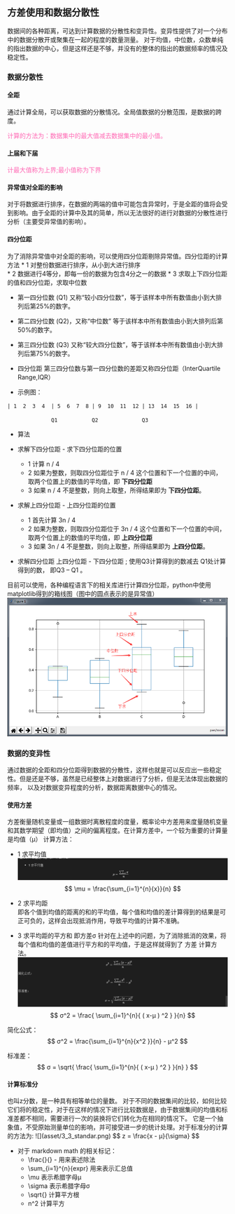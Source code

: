 <h2>方差使用和数据分散性</h2>

数据间的各种距离，可达到计算数据的分散性和变异性。变异性提供了对一个分布中的数据分散开或聚集在一起的程度的数量测量。
对于均值，中位数，众数单纯的指出数据的中心，但是这样还是不够，并没有的整体的指出的数据频率的情况及稳定性。

<h3>数据分散性</h3>

<h4>全距</h4>

通过计算全局，可以获取数据的分散情况。全局值数据的分散范围，是数据的跨度。

<font color="Hotpink">计算的方法为：数据集中的最大值减去数据集中的最小值。</font>

<h4>上届和下届</h4>
<font color="Hotpink"> 计最大值称为上界;最小值称为下界 </font>

<h4>异常值对全距的影响</h4>

对于将数据进行排序，在数据的两端的值中可能包含异常时，于是全距的值将会受到影响。由于全距的计算中及其的简单，所以无法很好的进行对数据的分散性进行分析（主要受异常值的影响）。

<h4>四分位距</h4>

为了消除异常值中对全距的影响，可以使用四分位距剔除异常值。四分位距的计算方法
    * 1 对整份数据进行排序，从小到大进行排序  
    * 2 数据进行4等分，即每一份的数据为包含4分之一的数据
    * 3	求取上下四分位距的值和四分位距，求取中位数

* 第一四分位数 (Q1)
又称“较小四分位数”，等于该样本中所有数值由小到大排列后第25%的数字。
* 第二四分位数 (Q2)，又称“中位数”
等于该样本中所有数值由小到大排列后第50%的数字。
* 第三四分位数 (Q3)
又称“较大四分位数”，等于该样本中所有数值由小到大排列后第75%的数字。
* 四分位距
第三四分位数与第一四分位数的差距又称四分位距（InterQuartile Range,IQR）

* 示例图：

```
| 1  2  3  4  | 5  6  7  8 | 9  10  11  12 | 13  14  15  16 |

              Q1           Q2              Q3  

```
* 算法
 * 求解下四分位距 - 求下四分位距的位置
    * 1 计算 n / 4 
    * 2 如果为整数，则取四分位距位于 n / 4 这个位置和下一个位置的中间，取两个位置上的数值的平均值，即 **下四分位距**
    * 3 如果 n / 4 不是整数，则向上取整，所得结果即为 **下四分位距**。
     
 * 求解上四分位距 - 上四分位距的位置
   * 1 首先计算 3n / 4 
   * 2 如果为整数，则取四分位距位于 3n / 4 这个位置和下一个位置的中间，取两个位置上的数值的平均值，即 **上四分位距**
   * 3 如果 3n / 4 不是整数，则向上取整，所得结果即为 **上四分位距**。

 * 求解四分位距
   上四分位距 - 下四分位距 ; 使用Q3计算得到的数减去 Q1处计算得到的数， 即Q3 – Q1 。

 目前可以使用，各种编程语言下的相关库进行计算四分位距，python中使用matplotlib得到的箱线图（图中的圆点表示的是异常值）
 ![](asset/box_plot.png)


<h3>数据的变异性</h3>

通过数据的全距和四分位距得到数据的分散性，这样也就是可以反应出一些稳定性。但是还是不够，虽然是已经整体上对数据进行了分析，但是无法体现出数据的频率，
以及对数据变异程度的分析，数据距离数据中心的情况。

<h4>使用方差</h4>
方差衡量随机变量或一组数据时离散程度的度量，概率论中方差用来度量随机变量和其数学期望（即均值）之间的偏离程度。在计算方差中，一个较为重要的计算量是均值（μ）
计算方法：

* 1 求平均值
![](asset/3_1_avg.png)
$$
\mu = \frac{\sum_{i=1}^{n}{x}}{n}
$$

* 2 求平均距  
即各个值到均值的距离的和的平均值，每个值和均值的差计算得到的结果是可正可负的，这样会出现抵消作用，导致平均值的计算不准确。

* 3 求平均距的平方和 即方差σ
针对在上述中的问题，为了消除抵消的效果，将每个值和均值的差值进行平方和的平均值，于是这样就得到了 方差 计算方法。
![](asset/3_2_var.png)
$$
σ^2 = \frac{ \sum_{i=1}^{n}{ ( x-μ  ) ^2 } }{n}
$$

简化公式：
$$
σ^2 = \frac{\sum_{i=1}^{n}{x^2 }}{n} - μ^2
$$

标准差：
$$
σ  = \sqrt{ \frac{ \sum_{i=1}^{n}{ ( x-μ  ) ^2 } }{n} }
$$

<h4>计算标准分</h4>
也叫z分数，是一种具有相等单位的量数。
对于不同的数据集间的比较，如何比较它们将的稳定性，对于在这样的情况下进行比较数据是，由于数据集间的均值和标准差都不相同，需要进行一次的装换将它们转化为在相同的情况下。
它是一个抽象值，不受原始测量单位的影响，并可接受进一步的统计处理。对于标准分的计算的方法为:
![](asset/3_3_standar.png)
$$
z = \frac{x - μ}{\sigma}
$$

* 对于 markdown math 的相关标记：
  * \frac{}{}  -            用来表述除法
  * \sum_{i=1}^{n}{expr}    用来表示汇总值
  * \mu                     表示希腊字母μ
  * \sigma                  表示希腊字母σ 	
  * \sqrt{}                 计算平方根
  * n^2                     计算平方
